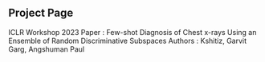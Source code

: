 ## <b>Project Page</b>

ICLR Workshop 2023
Paper : Few-shot Diagnosis of Chest x-rays Using an Ensemble of Random Discriminative Subspaces
Authors : Kshitiz, Garvit Garg, Angshuman Paul